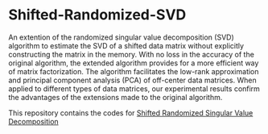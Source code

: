 # Shifted-Randomized-SVD
An extention of the randomized singular value decomposition (SVD) algorithm to estimate the SVD of a shifted data matrix without explicitly constructing the matrix in the memory. With no loss in the accuracy of the original algorithm, the extended algorithm provides for a more efficient way of matrix factorization. The algorithm facilitates the low-rank approximation and principal component analysis (PCA) of off-center data matrices. When applied to different types of data matrices, our experimental results confirm the advantages of the extensions made to the original algorithm. 

This repository contains the codes for [Shifted Randomized Singular Value Decomposition](https://arxiv.org/pdf/1911.11772.pdf)

